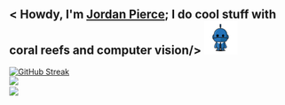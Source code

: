 <h2> 
  < Howdy, I'm <a href="https://www.linkedin.com/in/jordanpatrickpierce/" target="_blank"> Jordan Pierce</a>; I do cool stuff with coral reefs and computer vision/> 
    <img src="https://github.com/Jordan-Pierce/Jordan-Pierce/blob/main/Figures/robot_2.gif?raw=true" width="60" height="60"> 


</h2>

[![GitHub Streak](http://github-readme-streak-stats.herokuapp.com?user=Jordan-Pierce&theme=prussian&date_format=M%20j%5B%2C%20Y%5D&exclude_days=Sun%2CSat&card_width=805)]()  
<img width="805" src="https://github-readme-activity-graph.vercel.app/graph?username=Jordan-Pierce&bg_color=21232a&color=a8eeff&line=61dafb&point=f0fcff&area=true&hide_border=true" />  
![](https://komarev.com/ghpvc/?username=Jordan-Pierce)


